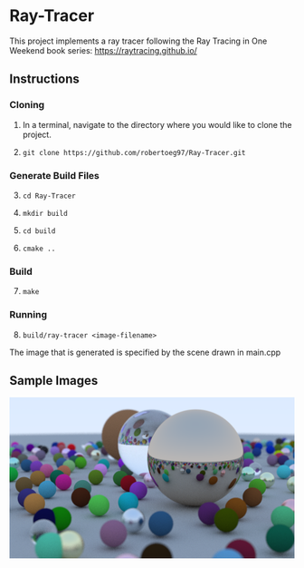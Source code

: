 # Ray-Tracer

This project implements a ray tracer following the Ray Tracing in One Weekend book series: https://raytracing.github.io/

## Instructions

### Cloning

1. In  a terminal, navigate to the directory where you would like to clone the project.

2. `git clone https://github.com/robertoeg97/Ray-Tracer.git`

### Generate Build Files

3. `cd Ray-Tracer`

4. `mkdir build`

5. `cd build`

6. `cmake ..`

### Build

7. `make`

### Running

8. `build/ray-tracer <image-filename>`

The image that is generated is specified by the scene drawn in main.cpp

## Sample Images

![Bunch of Spheres](/images/multiple_sphere_render.png)